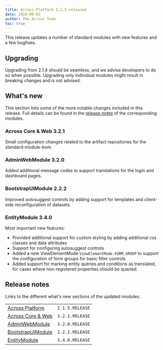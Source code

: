 ```yaml
---
title: Across Platform 2.1.5 released
date: 2019-09-03
author: The Across Team
toc: true
---
```


This release updates a number of standard modules with new features and
a few bugfixes.

<!--more-->

## Upgrading

Upgrading from 2.1.4 should be seamless, and we advise developers to do
so when possible. Upgrading only individual modules might result in
breaking changes and is not advised.

## What's new

This section lists some of the more notable changes included in this
release. Full details can be found in the [release
notes](across-platform-2-1-5-released.html#whats-new-sections) of the
corresponding modules.

### Across Core & Web 3.2.1

Small configuration changes related to the artifact repositories for the
standard-module-bom.

### AdminWebModule 3.2.0

Added additional message codes to support translations for the login and
dashboard pages.

### BootstrapUiModule 2.2.2

Improved autosuggest controls by adding support for templates and
client-side reconfiguration of datasets

### EntityModule 3.4.0

Most important new features:

- Provided additional support for custom styling by adding additional
  css classes and data attributes
- Support for configuring autosuggest controls
- Added a new ViewElementMode `ViewElementMode.FORM_GROUP` to support
  the configuration of form groups for basic filter controls
- Added support for marking entity queries and conditions as
  translated, for cases where non-registered properties should be
  queried.

## <span id="whats-new-sections"></span>Release notes

Links to the different what's new sections of the updated modules:

|                                                                                                                            |                 |
|----------------------------------------------------------------------------------------------------------------------------|-----------------|
| [Across Platform](https://docs.across.dev/across-site/production/across/releases/platform/2.1.5.html)                      | `2.1.5.RELEASE` |
| [Across Core & Web](https://docs.across.dev/across-site/production/across/releases/core-artifacts/releases-3.x.html#3-2-1) | `3.2.1.RELEASE` |
| [AdminWebModule](https://docs.across.dev/across-site/production/admin-web-module/releases/3.x.html#3-2-0)                  | `3.2.0.RELEASE` |
| [BootstrapUiModule](https://docs.across.dev/across-site/production/bootstrap-ui-module/releases/2.x.html#2-2-2)            | `2.2.2.RELEASE` |
| [EntityModule](https://docs.across.dev/across-site/production/entity-module/releases/3.x.html#3-4-0)                       | `3.4.0.RELEASE` |
